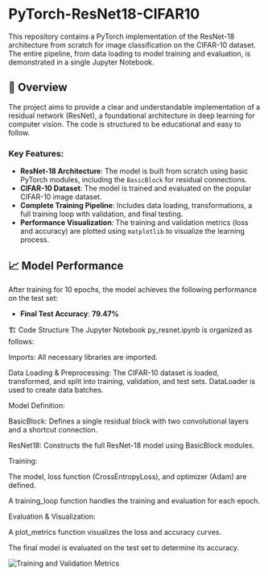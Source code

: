 # PyTorch-ResNet18-CIFAR10

This repository contains a PyTorch implementation of the ResNet-18 architecture from scratch for image classification on the CIFAR-10 dataset. The entire pipeline, from data loading to model training and evaluation, is demonstrated in a single Jupyter Notebook.

## 📝 Overview

The project aims to provide a clear and understandable implementation of a residual network (ResNet), a foundational architecture in deep learning for computer vision. The code is structured to be educational and easy to follow.

### Key Features:
* **ResNet-18 Architecture**: The model is built from scratch using basic PyTorch modules, including the `BasicBlock` for residual connections.
* **CIFAR-10 Dataset**: The model is trained and evaluated on the popular CIFAR-10 image dataset.
* **Complete Training Pipeline**: Includes data loading, transformations, a full training loop with validation, and final testing.
* **Performance Visualization**: The training and validation metrics (loss and accuracy) are plotted using `matplotlib` to visualize the learning process.

## 📈 Model Performance

After training for 10 epochs, the model achieves the following performance on the test set:

* **Final Test Accuracy**: **79.47%**

🏗️ Code Structure
The Jupyter Notebook py_resnet.ipynb is organized as follows:

Imports: All necessary libraries are imported.

Data Loading & Preprocessing: The CIFAR-10 dataset is loaded, transformed, and split into training, validation, and test sets. DataLoader is used to create data batches.

Model Definition:

BasicBlock: Defines a single residual block with two convolutional layers and a shortcut connection.

ResNet18: Constructs the full ResNet-18 model using BasicBlock modules.

Training:

The model, loss function (CrossEntropyLoss), and optimizer (Adam) are defined.

A training_loop function handles the training and evaluation for each epoch.

Evaluation & Visualization:

A plot_metrics function visualizes the loss and accuracy curves.

The final model is evaluated on the test set to determine its accuracy.

![Training and Validation Metrics](py_resnet.ipynb#cell-432316b1)

